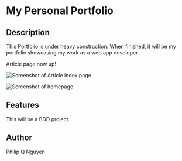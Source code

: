 # My Personal Portfolio

## Description

This Portfolio is under heavy construction. When finished, it will be my portfolio showcasing my work as a web app developer.

Article page now up!

![](http://i6.photobucket.com/albums/y242/ffmegaman/ScreenShot2014-09-18at125120AM.png "Screenshot of Article index page")

![](http://i6.photobucket.com/albums/y242/ffmegaman/ScreenShot2014-09-16at45048PM.png "Screenshot of homepage")

## Features

This will be a BDD project.

## Author

Philip Q Nguyen
